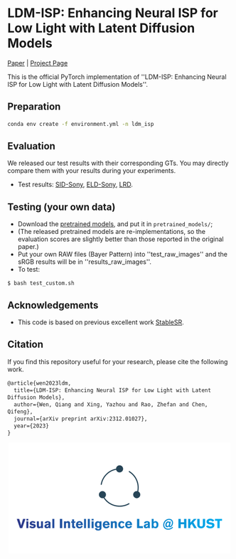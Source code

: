 # LDM-ISP: Enhancing Neural ISP for Low Light with Latent Diffusion Models
[Paper](https://arxiv.org/abs/2312.01027) | [Project Page](https://csqiangwen.github.io/projects/ldm-isp/)

This is the official PyTorch implementation of ''LDM-ISP: Enhancing Neural ISP for Low Light with Latent Diffusion Models''.

## Preparation
```bash
conda env create -f environment.yml -n ldm_isp
```

## Evaluation
We released our test results with their corresponding GTs. You may directly compare them with your results during your experiments.
- Test results: [SID-Sony](https://hkustconnect-my.sharepoint.com/:f:/g/personal/qwenab_connect_ust_hk/Er1By5So2HhAp86LtjYV8ooBvrB2TAx9BGoMGlWReTxFxg?e=1uuEej), [ELD-Sony](https://hkustconnect-my.sharepoint.com/:f:/g/personal/qwenab_connect_ust_hk/EnIaXWkZEuxKkmdg5dzRNL0BqU1tPZSKPpfYJMkxgx_u8w?e=I6RBRl), [LRD](https://hkustconnect-my.sharepoint.com/:f:/g/personal/qwenab_connect_ust_hk/Ep-Ibxe_UOtCkD47YhDSVn4BMyA8I_WdkPGTOLJuWcIFfw?e=rarEkQ).

## Testing (your own data)
- Download the [pretrained models]([https://drive.google.com/drive/folders/1c3JYdv64U-OmOyksNK6n51sNwBgy-iQC?usp=sharing](https://hkustconnect-my.sharepoint.com/:f:/g/personal/qwenab_connect_ust_hk/EvlceEym2fBAj1EmvKr6DXQB2thH4rd3OekF3HoGLwcuEw?e=kznnON)), and put it in ```pretrained_models/```;
- (The released pretrained models are re-implementations, so the evaluation scores are slightly better than those reported in the original paper.)
- Put your own RAW files (Bayer Pattern) into ''test_raw_images'' and the sRGB results will be in ''results_raw_images''.
- To test:
```
$ bash test_custom.sh
```

## Acknowledgements
- This code is based on previous excellent work [StableSR](https://github.com/IceClear/StableSR).

## Citation
If you find this repository useful for your research, please cite the following work.
```
@article{wen2023ldm,
  title={LDM-ISP: Enhancing Neural ISP for Low Light with Latent Diffusion Models},
  author={Wen, Qiang and Xing, Yazhou and Rao, Zhefan and Chen, Qifeng},
  journal={arXiv preprint arXiv:2312.01027},
  year={2023}
}

```
<p align='center'>
<img src='Logo/HKUST_VIL.png' width=500>
</p>
